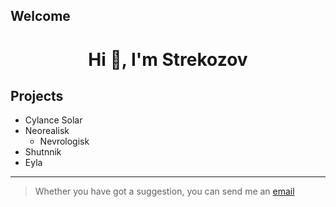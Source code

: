 ## Welcome

<div align="center">
  <h1>Hi 🤚, I'm Strekozov</h1>
</div>

## Projects

- Cylance Solar
- Neorealisk
  - Nevrologisk
- Shutnnik
- Eyla

---

> Whether you have got a suggestion, you can send me an [email](mailto:strekozov@pm.me)
